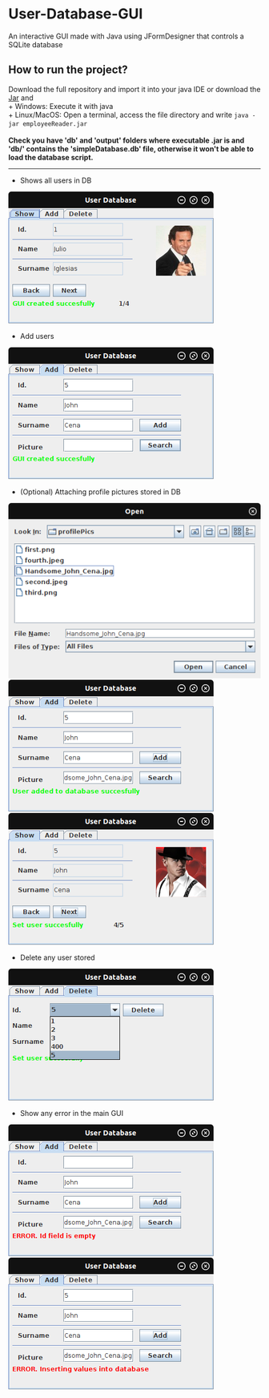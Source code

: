 # User-Database-GUI
An interactive GUI made with Java using JFormDesigner that controls a SQLite database

## How to run the project?

Download the full repository and import it into your java IDE or
download the [Jar](https://github.com/JaysusM/User-Database-GUI/raw/master/employeeReader.jar) and
<br/>+ Windows: Execute it with java
<br/>+ Linux/MacOS: Open a terminal, access the file directory and write `java -jar employeeReader.jar`
<br/>
<br />**Check you have 'db' and 'output' folders where executable .jar is and 'db/' contains the 'simpleDatabase.db' file, otherwise it won't be able to load the database script.**

<hr>

* Shows all users in DB

![Screenshot](screenshotsReadme/Show.png)

* Add users

![Screenshot](screenshotsReadme/Add1.png)

* (Optional) Attaching profile pictures stored in DB

![Screenshot](screenshotsReadme/Add2.png)
![Screenshot](screenshotsReadme/Add3.png) ![Screenshot](screenshotsReadme/Add4.png)

* Delete any user stored

![Screenshot](screenshotsReadme/Delete.png)

* Show any error in the main GUI

![Screenshot](screenshotsReadme/Error1.png)
![Screenshot](screenshotsReadme/Error2.png)
